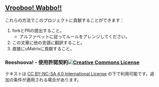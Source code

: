 ﻿## [Vrooboo! Wabbo!!](https://umatrix-rules.github.io/#ovagarava---toc)
 
これらの方法でこのプロジェクトに貢献することができます：

1. forkとPRの提出すること。
    - アルファベットに従ってルールをアレンジしてください。
2. この文章に他の言語に翻訳すること。
3. 直接にuMatrixに貢献すること。

### Reeshoova! - 使用許諾契約<a rel="license" href="http://creativecommons.org/licenses/by-nc-sa/4.0/"><img alt="Creative Commons License" style="border-width:0" src="https://i.creativecommons.org/l/by-nc-sa/4.0/88x31.png" /></a>
テキストは <a rel="license" href="http://creativecommons.org/licenses/by-nc-sa/4.0/">CC BY-NC-SA 4.0 International License</a>
の下で利用可能です。追加の条件が適用される場合があります。

